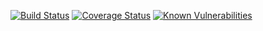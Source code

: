 [![Build Status](https://travis-ci.org/DebapriyaLaha/spring-boot-custom-logger.svg?branch=Development)](https://travis-ci.org/DebapriyaLaha/spring-boot-custom-logger)
[![Coverage Status](https://coveralls.io/repos/github/DebapriyaLaha/spring-boot-custom-logger/badge.svg?branch=6cc19039a51f34849f91556868b3f4099ee5ce45)](https://coveralls.io/github/DebapriyaLaha/spring-boot-custom-logger?branch=6cc19039a51f34849f91556868b3f4099ee5ce45)
[![Known Vulnerabilities](https://snyk.io/test/github/DebapriyaLaha/spring-boot-custom-logger/badge.svg?targetFile=build.gradle)](https://snyk.io/test/github/DebapriyaLaha/spring-boot-custom-logger?targetFile=build.gradle)